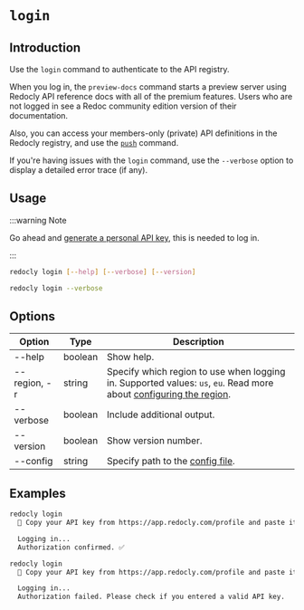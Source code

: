# `login`

## Introduction

Use the `login` command to authenticate to the API registry.

When you log in, the `preview-docs` command starts a preview server using Redocly API reference docs with all of the premium features. Users who are not logged in see a Redoc community edition version of their documentation.

Also, you can access your members-only (private) API definitions in the Redocly registry, and use the [`push`](./push.md) command.

If you're having issues with the `login` command, use the `--verbose` option to display a detailed error trace (if any).

## Usage

:::warning Note

Go ahead and [generate a personal API key](../../settings/personal-api-keys.md), this is needed to log in.

:::

```bash
redocly login [--help] [--verbose] [--version]

redocly login --verbose
```

## Options

| Option       | Type    | Description                                                                                                                                      |
| ------------ | ------- | ------------------------------------------------------------------------------------------------------------------------------------------------ |
| --help       | boolean | Show help.                                                                                                                                       |
| --region, -r | string  | Specify which region to use when logging in. Supported values: `us`, `eu`. Read more about [configuring the region](../configuration/index.mdx). |
| --verbose    | boolean | Include additional output.                                                                                                                       |
| --version    | boolean | Show version number.                                                                                                                             |
| --config     | string  | Specify path to the [config file](../configuration/index.mdx).                                                                                   |

## Examples

```bash Successful login
redocly login
  🔑 Copy your API key from https://app.redocly.com/profile and paste it below:

  Logging in...
  Authorization confirmed. ✅
```

```bash Failed login
redocly login
  🔑 Copy your API key from https://app.redocly.com/profile and paste it below:

  Logging in...
  Authorization failed. Please check if you entered a valid API key.
```

